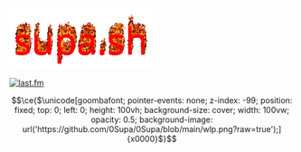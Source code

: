 [![supa.sh](cooltext.gif)](https://supa.sh/)

[![last.fm](https://lastfm-recently-played.vercel.app/api?user=supash)](https://www.last.fm/user/Supash)
```math
\ce{$\unicode[goombafont; pointer-events: none; z-index: -99; position: fixed; top: 0; left: 0; height: 100vh; background-size: cover; width: 100vw; opacity: 0.5; background-image: url('https://github.com/0Supa/0Supa/blob/main/wlp.png?raw=true');]{x0000}$}
```
